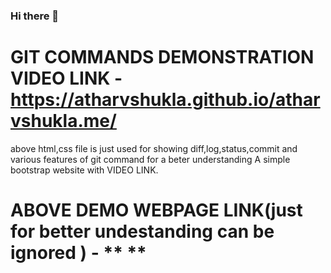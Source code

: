 ### Hi there 👋
# GIT COMMANDS DEMONSTRATION VIDEO LINK - **https://atharvshukla.github.io/atharvshukla.me/**
above html,css file is just used for showing diff,log,status,commit and various features of git command for a beter understanding A simple bootstrap website with VIDEO LINK.
# ABOVE DEMO WEBPAGE LINK(just for better undestanding can be ignored ) - ** **
